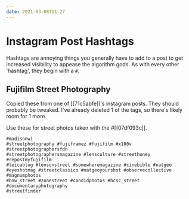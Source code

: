 ```yaml
---
date: 2021-03-08T11:27
---
```


# Instagram Post Hashtags

Hashtags are annoying things you generally have to add to a post to get
increased visibility to appease the algorithm gods. As with every other
'hashtag', they begin with a `#`.

## Fujifilm Street Photography

Copied these from one of [[71c5abfe]]'s instagram posts. They should probably
be tweaked. I've already deleted 1 of the tags, so there's likely room for 1
more.

Use these for street photos taken with the #[[07df093c]].

```
#madisonwi 
#streetphotography #fujiframez #fujifilm #x100v #streetphotographersfdn
#streetphotographersmagazine #lensculture #streethoney #repostmyfujifilm
#leicablog #lensonstreet #somewheremagazine #cinebible #natgeo
#eyeshotmag #streetclassics #natgeoyourshot #observecollective #magnumphotos
#bnw_street #zonestreet #candidphotos #hcsc_street #documentaryphotography
#streetfinder
```
